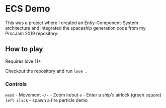 # ECS Demo

This was a project where I created an Entiy-Component-System architecture and integrated the spaceship generation code from my ProcJam 2019 repository.

## How to play

Requires love 11+

Checkout the repository and run `love .`

### Controls
`wasd` - Movement
`+/-` - Zoom in/out
`e` - Enter a ship's airlock (green square) 
`left click` - spawn a fire particle demo
